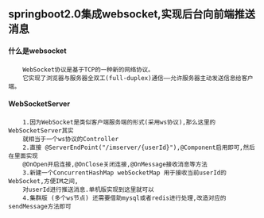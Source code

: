 ## springboot2.0集成websocket,实现后台向前端推送消息

#### 什么是websocket
````
    WebSocket协议是基于TCP的一种新的网络协议。
    它实现了浏览器与服务器全双工(full-duplex)通信——允许服务器主动发送信息给客户端。
````

#### WebSocketServer
````
    1.因为WebSocket是类似客户端服务端的形式(采用ws协议),那么这里的WebSocketServer其实
    就相当于一个ws协议的Controller
    2.直接 @ServerEndPoint("/imserver/{userId}"),@Component启用即可,然后在里面实现
    @OnOpen开启连接,@OnClose关闭连接,@OnMessage接收消息等方法
    3.新建一个ConcurrentHashMap webSocketMap 用于接收当前userId的WebSocket,方便IM之间,
    对userId进行推送消息.单机版实现到这里就可以
    4.集群版 (多个ws节点) 还需要借助mysql或者redis进行处理,改造对应的sendMessage方法即可
````